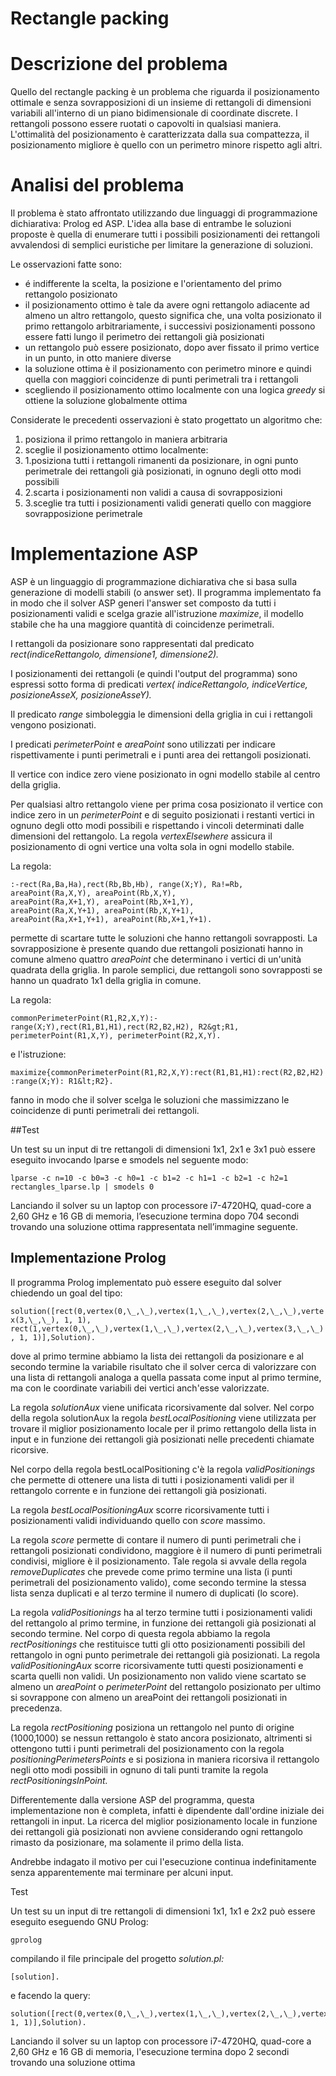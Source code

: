 # Rectangle packing
# Descrizione del problema

Quello del rectangle packing è un problema che riguarda il posizionamento ottimale e senza sovrapposizioni di un insieme di rettangoli di dimensioni variabili all&#39;interno di un piano bidimensionale di coordinate discrete. I rettangoli possono essere ruotati o capovolti in qualsiasi maniera. L&#39;ottimalità del posizionamento è caratterizzata dalla sua compattezza, il posizionamento migliore è quello con un perimetro minore rispetto agli altri.

# Analisi del problema

Il problema è stato affrontato utilizzando due linguaggi di programmazione dichiarativa: Prolog ed ASP. L&#39;idea alla base di entrambe le soluzioni proposte è quella di enumerare tutti i possibili posizionamenti dei rettangoli avvalendosi di semplici euristiche per limitare la generazione di soluzioni.

Le osservazioni fatte sono:

- é indifferente la scelta, la posizione e l&#39;orientamento del primo rettangolo posizionato
- il posizionamento ottimo è tale da avere ogni rettangolo adiacente ad almeno un altro rettangolo, questo significa che, una volta posizionato il primo rettangolo arbitrariamente, i successivi posizionamenti possono essere fatti lungo il perimetro dei rettangoli già posizionati
- un rettangolo può essere posizionato, dopo aver fissato il primo vertice in un punto, in  otto maniere diverse
- la soluzione ottima è il posizionamento con perimetro minore e quindi quella con maggiori coincidenze di punti perimetrali tra i rettangoli
- scegliendo il posizionamento  ottimo localmente con una logica _greedy_ si ottiene la soluzione globalmente ottima

Considerate le precedenti osservazioni è stato progettato un algoritmo che:

1. posiziona il primo rettangolo in maniera arbitraria
2. sceglie il posizionamento ottimo localmente:
  1. 1.posiziona tutti i rettangoli rimanenti da posizionare, in ogni punto perimetrale dei rettangoli già posizionati, in ognuno degli otto modi possibili
  2. 2.scarta i posizionamenti non validi a causa di sovrapposizioni
  3. 3.sceglie tra tutti i posizionamenti validi generati quello con maggiore sovrapposizione perimetrale

# Implementazione ASP

ASP è un linguaggio di programmazione dichiarativa che si basa sulla generazione di modelli stabili (o answer set). Il programma implementato fa in modo che il solver ASP generi l&#39;answer set composto da tutti i posizionamenti validi e scelga grazie all&#39;istruzione _maximize_, il modello stabile che ha una maggiore quantità di coincidenze perimetrali.

I rettangoli da posizionare sono rappresentati dal predicato _rect(indiceRettangolo, dimensione1, dimensione2)._

I posizionamenti dei rettangoli (e quindi l&#39;output del programma) sono espressi sotto forma di predicati _vertex( indiceRettangolo, indiceVertice, posizioneAsseX, posizioneAsseY)._

Il predicato _range_ simboleggia le dimensioni della griglia in cui i rettangoli vengono posizionati.

I predicati _perimeterPoint_ e _areaPoint_ sono utilizzati per indicare rispettivamente i punti perimetrali e i punti area dei rettangoli posizionati.

Il vertice con indice zero viene posizionato in ogni modello stabile al centro della griglia.

Per qualsiasi altro rettangolo viene per prima cosa posizionato il vertice con indice zero in un _perimeterPoint_ e di seguito posizionati i restanti vertici in ognuno degli otto modi possibili e rispettando i vincoli determinati dalle dimensioni del rettangolo. La regola _vertexElsewhere_ assicura il posizionamento di ogni vertice una volta sola in ogni modello stabile.

La regola:

```
:-rect(Ra,Ba,Ha),rect(Rb,Bb,Hb), range(X;Y), Ra!=Rb,
areaPoint(Ra,X,Y), areaPoint(Rb,X,Y),
areaPoint(Ra,X+1,Y), areaPoint(Rb,X+1,Y),
areaPoint(Ra,X,Y+1), areaPoint(Rb,X,Y+1),
areaPoint(Ra,X+1,Y+1), areaPoint(Rb,X+1,Y+1).
```


permette di scartare tutte le soluzioni che hanno rettangoli sovrapposti. La sovrapposizione è presente quando due rettangoli posizionati hanno in comune almeno quattro _areaPoint_ che determinano i vertici di un&#39;unità quadrata della griglia. In parole semplici, due rettangoli sono sovrapposti se hanno un quadrato 1x1 della griglia in comune.

La regola:

``` commonPerimeterPoint(R1,R2,X,Y):-range(X;Y),rect(R1,B1,H1),rect(R2,B2,H2), R2&gt;R1, perimeterPoint(R1,X,Y), perimeterPoint(R2,X,Y). ```

e l&#39;istruzione:

``` maximize{commonPerimeterPoint(R1,R2,X,Y):rect(R1,B1,H1):rect(R2,B2,H2):range(X;Y): R1&lt;R2}. ```

fanno in modo che il solver scelga le soluzioni che massimizzano le coincidenze di punti perimetrali dei rettangoli.

##Test

Un test su un input di tre rettangoli di dimensioni 1x1, 2x1 e 3x1 può essere eseguito invocando lparse e smodels nel seguente modo:

``` lparse -c n=10 -c b0=3 -c h0=1 -c b1=2 -c h1=1 -c b2=1 -c h2=1 rectangles_lparse.lp | smodels 0 ```

Lanciando il solver su un laptop con processore i7-4720HQ, quad-core a 2,60 GHz e 16 GB di memoria, l’esecuzione termina dopo 704 secondi trovando una soluzione ottima rappresentata nell’immagine seguente.


 

## Implementazione Prolog

Il programma Prolog implementato può essere eseguito dal solver chiedendo un goal del tipo:

``` solution([rect(0,vertex(0,\_,\_),vertex(1,\_,\_),vertex(2,\_,\_),vertex(3,\_,\_), 1, 1), rect(1,vertex(0,\_,\_),vertex(1,\_,\_),vertex(2,\_,\_),vertex(3,\_,\_), 1, 1)],Solution). ```

dove al primo termine abbiamo la lista dei rettangoli da posizionare e al secondo termine la variabile risultato che il solver cerca di valorizzare con una lista di rettangoli analoga a quella passata come input al primo termine, ma con le coordinate variabili dei vertici anch&#39;esse valorizzate.

La regola _solutionAux_ viene unificata ricorsivamente dal solver. Nel corpo della regola solutionAux la regola _bestLocalPositioning_ viene utilizzata per trovare il miglior posizionamento locale per il primo rettangolo della lista in input e in funzione dei rettangoli già posizionati nelle precedenti chiamate ricorsive.

Nel corpo della regola bestLocalPositioning c&#39;è la regola _validPositionings_ che permette di ottenere una lista di tutti i posizionamenti validi per il rettangolo corrente e in funzione dei rettangoli già posizionati.

La regola _bestLocalPositioningAux_ scorre ricorsivamente tutti i posizionamenti validi individuando quello con _score_ massimo.

La  regola _score_ permette di contare il numero di punti perimetrali che i rettangoli posizionati condividono, maggiore è il numero di punti perimetrali condivisi, migliore è il posizionamento. Tale regola si avvale della regola _removeDuplicates_ che prevede come primo termine una lista (i punti perimetrali del posizionamento valido), come secondo termine la stessa lista senza duplicati e al terzo termine il numero di duplicati (lo score).

La regola _validPositionings_ ha al terzo termine tutti i posizionamenti validi del rettangolo al primo termine, in funzione dei rettangoli già posizionati al secondo termine. Nel corpo di questa regola abbiamo la regola _rectPositionings_ che restituisce tutti gli otto posizionamenti possibili del rettangolo in ogni punto perimetrale dei rettangoli già posizionati. La regola _validPositioningAux_ scorre ricorsivamente tutti questi posizionamenti e scarta quelli non validi. Un posizionamento non valido viene scartato se almeno un _areaPoint_ o _perimeterPoint_ del rettangolo posizionato per ultimo si sovrappone con almeno un areaPoint dei rettangoli posizionati in precedenza.

La regola _rectPositioning_ posiziona un rettangolo nel punto di origine (1000,1000) se nessun rettangolo è stato ancora posizionato, altrimenti si ottengono tutti i punti perimetrali del posizionamento con la regola _positioningPerimetersPoints_ e si posiziona in maniera ricorsiva il rettangolo negli otto modi possibili in ognuno di tali punti tramite la regola _rectPositioningsInPoint._

Differentemente dalla versione ASP del programma, questa implementazione non è completa, infatti è dipendente dall&#39;ordine iniziale dei rettangoli in input. La ricerca del miglior posizionamento locale in funzione dei rettangoli già posizionati non avviene considerando ogni rettangolo rimasto da posizionare, ma solamente il primo della lista.

Andrebbe indagato il motivo per cui l&#39;esecuzione continua indefinitamente senza apparentemente mai terminare per alcuni input.

Test

Un test su un input di tre rettangoli di dimensioni 1x1, 1x1 e 2x2 può essere eseguito eseguendo GNU Prolog:

```
gprolog
```

compilando il file principale del progetto _solution.pl:_

```
[solution].
```

e facendo la query:

```
solution([rect(0,vertex(0,\_,\_),vertex(1,\_,\_),vertex(2,\_,\_),vertex(3,\_,\_),2,2),rect(1,vertex(0,\_,\_),vertex(1,\_,\_),vertex(2,\_,\_),vertex(3,\_,\_),1,1),rect(2,vertex(0,\_,\_),vertex(1,\_,\_),vertex(2,\_,\_),vertex(3,\_,\_), 1, 1)],Solution).
```

Lanciando il solver su un laptop con processore i7-4720HQ, quad-core a 2,60 GHz e 16 GB di memoria, l&#39;esecuzione termina dopo 2 secondi trovando una soluzione ottima
